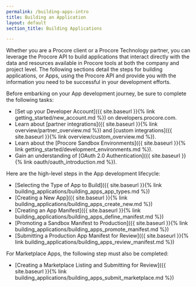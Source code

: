 ```yaml
---
permalink: /building-apps-intro
title: Building an Application
layout: default
section_title: Building Applications

---
```


Whether you are a Procore client or a Procore Technology partner, you can leverage the Procore API to build applications that interact directly with the data and resources available in Procore tools at both the company and project level.
The following sections detail the steps for building applications, or Apps, using the Procore API and provide you with the information you need to be successful in your development efforts.

Before embarking on your App development journey, be sure to complete the following tasks:

- [Set up your Developer Account]({{ site.baseurl }}{% link getting_started/new_account.md %}) on developers.procore.com.
- Learn about [partner integrations]({{ site.baseurl }}{% link overview/partner_overview.md %}) and [custom integrations]({{ site.baseurl }}{% link overview/custom_overview.md %}).
- Learn about the [Procore Sandbox Environments]({{ site.baseurl }}{% link getting_started/development_environments.md %}).
- Gain an understanding of [OAuth 2.0 Authentication]({{ site.baseurl }}{% link oauth/oauth_introduction.md %}).

Here are the high-level steps in the App development lifecycle:

- [Selecting the Type of App to Build]({{ site.baseurl }}{% link building_applications/building_apps_app_types.md %})
- [Creating a New App]({{ site.baseurl }}{% link building_applications/building_apps_create_new.md %})
- [Creating an App Manifest]({{ site.baseurl }}{% link building_applications/building_apps_define_manifest.md %})
- [Promoting a Sandbox Manifest to Production]({{ site.baseurl }}{% link building_applications/building_apps_promote_manifest.md %})
- [Submitting a Production App Manifest for Review]({{ site.baseurl }}{% link building_applications/building_apps_review_manifest.md %})

For Marketplace Apps, the following step must also be completed:

- [Creating a Marketplace Listing and Submitting for Review]({{ site.baseurl }}{% link building_applications/building_apps_submit_marketplace.md %})